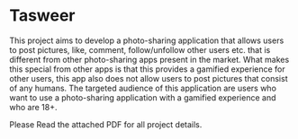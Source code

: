 # Tasweer

This project aims to develop a photo-sharing application that allows users to post pictures, like, comment, follow/unfollow other users etc. that is different from other photo-sharing apps present in the market. What makes this special from other apps is that this provides a gamified experience for other users, this app also does not allow users to post pictures that consist of any humans. The targeted audience of this application are users who want to use a photo-sharing application with a gamified experience and who are 18+.

Please Read the attached PDF for all project details. 
